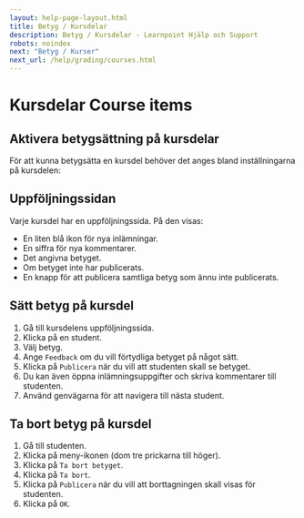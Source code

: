 ```yaml
---
layout: help-page-layout.html
title: Betyg / Kursdelar
description: Betyg / Kursdelar - Learnpoint Hjälp och Support
robots: noindex
next: "Betyg / Kurser"
next_url: /help/grading/courses.html
---
```


<h1>
    <span lang="sv">Kursdelar</span>
    <span lang="en">Course items</span>
</h1>

<!-- only-in-swedish.html -->


## Aktivera betygsättning på kursdelar

För att kunna betygsätta en kursdel behöver det anges bland inställningarna på kursdelen:

<!-- desktop-screenshot.html, { src: "_assets/course-item-grade-setting.png", alt: "Inställning för betyg på kursdel", theme: "light" } -->


## Uppföljningssidan

Varje kursdel har en uppföljningssida. På den visas:

* En liten blå ikon för nya inlämningar.
* En siffra för nya kommentarer.
* Det angivna betyget.
* Om betyget inte har publicerats.
* En knapp för att publicera samtliga betyg som ännu inte publicerats.

<!-- desktop-screenshot.html, { src: "_assets/results-page.png", alt: "Uppföljningssidan", theme: "light" } -->


## Sätt betyg på kursdel

1. Gå till kursdelens uppföljningssida.
2. Klicka på en student.
3. Välj betyg.
4. Ange `Feedback` om du vill förtydliga betyget på något sätt.
4. Klicka på `Publicera` när du vill att studenten skall se betyget.
5. Du kan även öppna inlämningsuppgifter och skriva kommentarer till studenten.
6. Använd genvägarna för att navigera till nästa student.

<!-- desktop-recording.html, { src: "_assets/grade-course-item.mp4", alt: "Betygsätt kursdel", theme: "light" } -->


## Ta bort betyg på kursdel

1. Gå till studenten.
2. Klicka på meny-ikonen (dom tre prickarna till höger).
3. Klicka på `Ta bort betyget`.
4. Klicka på `Ta bort`.
5. Klicka på `Publicera` när du vill att borttagningen skall visas för studenten.
6. Klicka på `OK`.

<!-- desktop-recording.html, { src: "_assets/delete-course-item-grade.mp4", alt: "Ta bort betyg från kursdel", theme: "light" } -->



